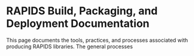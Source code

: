 # RAPIDS Build, Packaging, and Deployment Documentation

This page documents the tools, practices, and processes associated with producing RAPIDS libraries.
The general processes
